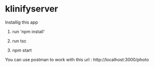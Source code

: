 # klinifyserver


Installig this app 

1. run 'npm install' 

2. run tsc 

3. npm start 

You can use postman to work with this url : http://localhost:3000/photo




